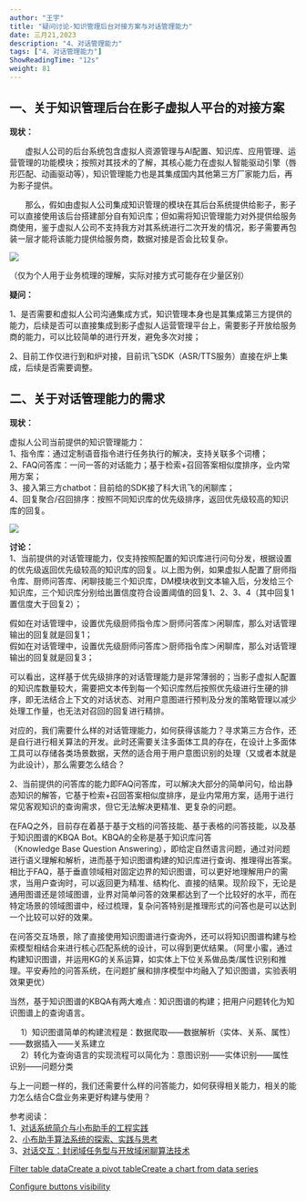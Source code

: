```yaml
---
author: "王宇"
title: "疑问讨论-知识管理后台对接方案与对话管理能力"
date: 三月21,2023
description: "4、对话管理能力"
tags: ["4、对话管理能力"]
ShowReadingTime: "12s"
weight: 81
---
```

**一、关于知识管理后台在影子虚拟人平台的对接方案**
---------------------------

**现状：**

       虚拟人公司的后台系统包含虚拟人资源管理与AI配置、知识库、应用管理、运营管理的功能模块；按照对其技术的了解，其核心能力在虚拟人智能驱动引擎（唇形匹配、动画驱动等），知识管理能力也是其集成国内其他第三方厂家能力后，再为影子提供。

       那么，假如由虚拟人公司集成知识管理的模块在其后台系统提供给影子，影子可以直接使用该后台搭建部分自有知识库；但如需将知识管理能力对外提供给服务商使用，鉴于虚拟人公司不支持我方对其系统进行二次开发的情况，影子需要再包装一层才能将该能力提供给服务商，数据对接是否会比较复杂。

![](/download/attachments/97894418/SDK%E5%AF%B9%E6%8E%A5%E6%83%85%E5%86%B5.png?version=1&modificationDate=1679387310188&api=v2)

（仅为个人用于业务梳理的理解，实际对接方式可能存在少量区别）

**疑问：**

1、是否需要和虚拟人公司沟通集成方式，知识管理本身也是其集成第三方提供的能力，后续是否可以直接集成到影子虚拟人运营管理平台上，需要影子开放给服务商的能力，可以比较简单的进行开发，避免多次对接；

2、目前工作仅进行到和炉对接，目前讯飞SDK（ASR/TTS服务）直接在炉上集成，后续是否需要调整。

  

**二、关于对话管理能力的需求**
-----------------

**现状：**

虚拟人公司当前提供的知识管理能力：  
1、指令库：通过定制语音指令进行任务执行的解决，支持关联多个词槽；  
2、FAQ问答库：一问一答的对话能力；基于检索+召回答案相似度排序，业内常用方案；  
3、接入第三方chatbot：目前给的SDK接了科大讯飞的闲聊库；  
4、回复聚合/召回排序：按照不同知识库的优先级排序，返回优先级较高的知识库的回复。

![](/download/attachments/97894418/%E5%BD%B1%E5%AD%90%E8%99%9A%E6%8B%9F%E4%BA%BA%E5%AF%B9%E8%AF%9D%E7%AE%A1%E7%90%86.png?version=1&modificationDate=1679388976596&api=v2)

**讨论：**  
1、当前提供的对话管理能力，仅支持按照配置的知识库进行问句分发，根据设置的优先级返回优先级较高的知识库的回复。以上图为例，如果虚拟人配置了厨师指令库、厨师问答库、闲聊技能三个知识库，DM模块收到文本输入后，分发给三个知识库，三个知识库分别给出置信度符合设置阈值的回复1、2、3、4（其中回复1置信度大于回复2）；

假如在对话管理中，设置优先级厨师指令库＞厨师问答库＞闲聊库，那么对话管理输出的回复就是回复1；  
假如在对话管理中，设置优先级厨师问答库＞厨师指令库＞闲聊库，那么对话管理输出的回复就是回复3；

可以看出，这样基于优先级排序的对话管理能力是非常薄弱的；当影子虚拟人配置的知识库数量较大，需要把文本传到每一个知识库然后按照优先级进行生硬的排序，即无法结合上下文的对话状态、对用户意图进行预判及分发的策略管理以减少处理工作量，也无法对召回的回复进行精排。

对应的，我们需要什么样的对话管理能力，如何获得该能力？寻求第三方合作，还是自行进行相关算法的开发。此时还需要关注多面体工具的存在，在设计上多面体工具可以存储各类场景数据，天然的适合用于用户意图识别的处理（又或者本就是为此设计），那么需要怎么结合？

2、当前提供的问答库的能力即FAQ问答库，可以解决大部分的简单问句，给出静态知识的解答，它基于检索+召回答案相似度排序，是业内常用方案，适用于进行常见客观知识的查询需求，但它无法解决更精准、更复杂的问题。

在FAQ之外，目前存在着基于基于文档的问答技能、基于表格的问答技能，以及基于知识图谱的KBQA Bot。KBQA的全称是基于知识库问答（Knowledge Base Question Answering），即给定自然语言问题，通过对问题进行语义理解和解析，进而基于知识图谱构建的知识库进行查询、推理得出答案。相比于FAQ，基于垂直领域相对固定边界的知识图谱，可以更好地理解用户的需求，当用户查询时，可以返回更为精准、结构化、直接的结果。现阶段下，无论是通用图谱还是领域图谱，业界对简单问答的效果都达到了一个比较好的水平，而在特定场景的领域图谱中，经过梳理，复杂问答特别是推理形式的问答也是可以达到一个比较可以好的效果。

在问答交互场景，除了直接使用知识图谱进行查询外，还可以将知识图谱构建与检索模型相结合来进行核心匹配系统的设计，可以得到更优结果。（阿里小蜜，通过构建知识图谱，并运用KG的关系运算，如实体上下位关系做品类/属性识别和推理。平安寿险的问答系统，在问题扩展和排序模型中均融入了知识图谱，实验表明效果更优）

当然，基于知识图谱的KBQA有两大难点：知识图谱的构建；把用户问题转化为知识图谱上的查询语言。

     1）知识图谱简单的构建流程是：数据爬取——数据解析（实体、关系、属性）——数据插入——关系建立  
     2）转化为查询语言的实现流程可以简化为：意图识别——实体识别——属性识别——问题分类

与上一问题一样的，我们还需要什么样的问答能力，如何获得相关能力，相关的能力怎么结合C盘业务来更好构建与使用？  

  

参考阅读：  
1、[对话系统简介与小布助手的工程实践](https://mp.weixin.qq.com/s?__biz=Mzg4MzE2MzY1OA==&mid=2247485749&idx=1&sn=5f549bd865d2a5138c7cab7d38ecc0d5&chksm=cf4ade50f83d5746a426217fe9c131769599e007b682ee830be21c69cffe454cc8e6569d310b&token=367130172&lang=zh_CN#rd)  
2、[小布助手算法系统的探索、实践与思考](https://mp.weixin.qq.com/s/Kk1vu5vdwfSET0Sy86XQZQ)  
3、[对话交互：封闭域任务型与开放域闲聊算法技术](https://mp.weixin.qq.com/s?__biz=Mzg4MzE2MzY1OA==&mid=2247485867&idx=1&sn=348dae22494c17458bc02063794f7a3f&chksm=cf4adecef83d57d8c68e7be1731df538a7d432269e1e93bada02b1b83da962661a9d1128f505&token=1645403557&lang=zh_CN#rd)  

  

[Filter table data](#)[Create a pivot table](#)[Create a chart from data series](#)

[Configure buttons visibility](/users/tfac-settings.action)